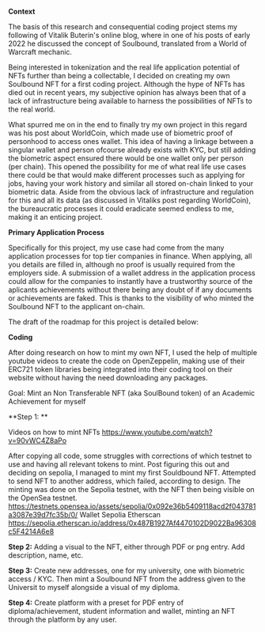 **Context**

The basis of this research and consequential coding project stems my following of Vitalik Buterin's online blog, where in one of his posts of early 2022 he discussed the concept of Soulbound, translated from a World of Warcraft mechanic. 

Being interested in tokenization and the real life application potential of NFTs further than being a collectable, I decided on creating my own Soulbound NFT for a first coding project. Although the hype of NFTs has died out in recent years, my subjective 	opinion has always been that of a lack of  infrastructure being available to harness the possibilities of NFTs to the real world.

What spurred me on in the end to finally try my own project in this regard was his post about WorldCoin, which made use of biometric proof of personhood to access ones wallet. This idea of having a linkage between a singular wallet and person ofcourse already exists with KYC, but still adding the biometric aspect ensured there would be one wallet only per person (per chain). This opened the possibility for me of what real life use cases there could be that would make different processes such as applying for jobs, having your work history and similar all stored on-chain linked to your biometric data.
Aside from the obvious lack of infrastructure and regulation for this and all its data (as discussed in Vitaliks post regarding WorldCoin), the bureaucratic processes it could eradicate seemed endless to me, making it an enticing project.

**Primary Application Process**

Specifically for this project, my use case had come from the many application processes for top tier companies in finance.
When applying, all you details are filled in, although no proof is usually required from the employers side.
A submission of a wallet address in the application process could allow for the companies to instantly have a trustworthy source of the aplicants achievements without there being any doubt of if any documents or achievements are faked. This is thanks to the visibility of who minted the Soulbound NFT to the applicant on-chain.

The draft of the roadmap for this project is detailed below:


**Coding**

After doing research on how to mint my own NFT, I used the help of multiple youtube videos to create the code on OpenZeppelin, making use of their ERC721 token libraries being integrated into their coding tool on their website without having the need downloading any packages.


Goal: Mint an Non Transferable NFT (aka SoulBound token) of an Academic Achievement for myself

**Step 1: **

Videos on how to mint NFTs
https://www.youtube.com/watch?v=90vWC4Z8aPo

After copying all code, some struggles with corrections of which testnet to use and having all relevant tokens to mint.
Post figuring this out and deciding on sepolia, I managed to mint my first Souldbound NFT.
Attempted to send NFT to another address, which failed, according to design.
The minting was done on the Sepolia testnet, with the NFT then being visible on the OpenSea testnet.
https://testnets.opensea.io/assets/sepolia/0x092e36b5409118acd2f043781a3087e39d7fc35b/0/
Wallet Sepolia Etherscan
https://sepolia.etherscan.io/address/0x487B1927Af4470102D9022Ba96308c5F4214A6e8

**Step 2:** 
Adding a visual to the NFT, either through PDF or png entry.
Add description, name, etc.

**Step 3:** 
Create new addresses, one for my university, one with biometric access / KYC.
Then mint a Soulbound NFT from the address given to the Universit to myself alongside a visual of my diploma.

**Step 4:** 
Create platform with a preset for PDF entry of diploma/achievement, student information and wallet, minting an NFT through the platform by any user.

